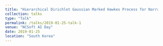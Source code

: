 ```yaml
---
title: "Hierarchical Dirichlet Gaussian Marked Hawkes Process for Narrative Reconstruction in Continuous Time Domain"
collection: talks
type: "Talk"
permalink: /talks/2019-01-25-talk-1
venue: "NCSoft AI Day"
date: 2019-01-25
location: "South Korea"
---
```

